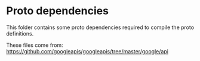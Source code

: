 # Proto dependencies

This folder contains some proto dependencies required to compile the proto definitions.

These files come from: https://github.com/googleapis/googleapis/tree/master/google/api

